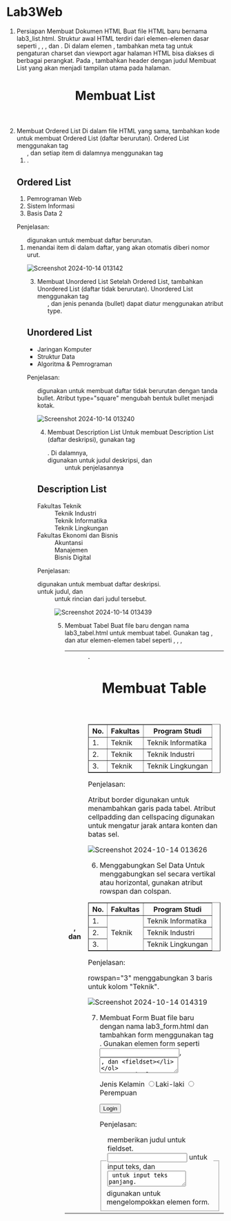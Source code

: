 # Lab3Web
1. Persiapan Membuat Dokumen HTML
Buat file HTML baru bernama lab3_list.html.
Struktur awal HTML terdiri dari elemen-elemen dasar seperti <!DOCTYPE html>, <html>, <head>, dan <body>.
Di dalam elemen <head>, tambahkan meta tag untuk pengaturan charset dan viewport agar halaman HTML bisa diakses di berbagai perangkat.
Pada <body>, tambahkan header dengan judul Membuat List yang akan menjadi tampilan utama pada halaman.

<!DOCTYPE html>
<html lang="en">
<head>
   <meta charset="UTF-8">
   <meta name="viewport" content="width=device-width, initial-scale=1.0">
   <title>HTML Lanjutan</title>
</head>
<body>
   <header>
      <h1>Membuat List</h1>
   </header>
</body>
</html>

2. Membuat Ordered List
Di dalam file HTML yang sama, tambahkan kode untuk membuat Ordered List (daftar berurutan).
Ordered List menggunakan tag <ol>, dan setiap item di dalamnya menggunakan tag <li>.

<section id="order-list">
   <h2>Ordered List</h2>
   <ol>
      <li>Pemrograman Web</li>
      <li>Sistem Informasi</li>
      <li>Basis Data 2</li>
   </ol>
</section>

Penjelasan:

<ol> digunakan untuk membuat daftar berurutan.
<li> menandai item di dalam daftar, yang akan otomatis diberi nomor urut.

![Screenshot 2024-10-14 013142](https://github.com/user-attachments/assets/bd5ff0cb-a506-48d0-a2ee-76b4471e8af5)

3. Membuat Unordered List
Setelah Ordered List, tambahkan Unordered List (daftar tidak berurutan).
Unordered List menggunakan tag <ul>, dan jenis penanda (bullet) dapat diatur menggunakan atribut type.

<section id="unorder-list">
<h2>Unordered List</h2>
<ul type="square">
<li>Jaringan Komputer</li>
<li>Struktur Data</li>
<li>Algoritma &amp; Pemrograman</li>
</ul>
</section>

Penjelasan:

<ul> digunakan untuk membuat daftar tidak berurutan dengan tanda bullet.
Atribut type="square" mengubah bentuk bullet menjadi kotak.

![Screenshot 2024-10-14 013240](https://github.com/user-attachments/assets/918dc444-409f-489f-8bb8-4701d9541afe)

4. Membuat Description List
Untuk membuat Description List (daftar deskripsi), gunakan tag <dl>.
Di dalamnya, <dt> digunakan untuk judul deskripsi, dan <dd> untuk penjelasannya

<section id="description-list">
   <h2>Description List</h2>
   <dl>
      <dt>Fakultas Teknik</dt>
      <dd>Teknik Industri</dd>
      <dd>Teknik Informatika</dd>
      <dd>Teknik Lingkungan</dd>
      <dt>Fakultas Ekonomi dan Bisnis</dt>
      <dd>Akuntansi</dd>
      <dd>Manajemen</dd>
      <dd>Bisnis Digital</dd>
   </dl>
</section>

Penjelasan:

<dl> digunakan untuk membuat daftar deskripsi.
<dt> untuk judul, dan <dd> untuk rincian dari judul tersebut.
  
![Screenshot 2024-10-14 013439](https://github.com/user-attachments/assets/7e70c4e7-2240-4f8e-ad8b-f4b65f291171)

5. Membuat Tabel
Buat file baru dengan nama lab3_tabel.html untuk membuat tabel.
Gunakan tag <table>, dan atur elemen-elemen tabel seperti <thead>, <tbody>, <tr>, <th>, dan <td>.

<!DOCTYPE html>
<html lang="en">
<head>
   <meta charset="UTF-8">
   <meta name="viewport" content="width=device-width, initial-scale=1.0">
   <title>HTML Lanjutan</title>
</head>
<body>
   <header>
      <h1>Membuat Table</h1>
   </header>
   <table border="1" cellpadding="4" cellspacing="0">
      <thead>
         <tr>
            <th>No.</th>
            <th>Fakultas</th>
            <th>Program Studi</th>
         </tr>
      </thead>
      <tbody>
         <tr>
            <td>1.</td>
            <td>Teknik</td>
            <td>Teknik Informatika</td>
         </tr>
         <tr>
            <td>2.</td>
            <td>Teknik</td>
            <td>Teknik Industri</td>
         </tr>
         <tr>
            <td>3.</td>
            <td>Teknik</td>
            <td>Teknik Lingkungan</td>
         </tr>
      </tbody>
   </table>
</body>
</html>

Penjelasan:

Atribut border digunakan untuk menambahkan garis pada tabel.
Atribut cellpadding dan cellspacing digunakan untuk mengatur jarak antara konten dan batas sel.

![Screenshot 2024-10-14 013626](https://github.com/user-attachments/assets/66a39ca0-e472-42b5-9b2b-36595beb8329)

6. Menggabungkan Sel Data
Untuk menggabungkan sel secara vertikal atau horizontal, gunakan atribut rowspan dan colspan.

<table border="1" cellpadding="6" cellspacing="0">
   <thead>
      <tr>
         <th>No.</th>
         <th>Fakultas</th>
         <th>Program Studi</th>
      </tr>
   </thead>
   <tbody>
      <tr>
         <td>1.</td>
         <td rowspan="3">Teknik</td>
         <td>Teknik Informatika</td>
      </tr>
      <tr>
         <td>2.</td>
         <td>Teknik Industri</td>
      </tr>
      <tr>
         <td>3.</td>
         <td>Teknik Lingkungan</td>
      </tr>
   </tbody>
</table>

Penjelasan:

rowspan="3" menggabungkan 3 baris untuk kolom "Teknik".

![Screenshot 2024-10-14 014319](https://github.com/user-attachments/assets/e19a2cd3-0f1a-4633-ab98-2dc70bb69fae)

7. Membuat Form
Buat file baru dengan nama lab3_form.html dan tambahkan form menggunakan tag <form>.
Gunakan elemen form seperti <input>, <textarea>, dan <fieldset>

<!DOCTYPE html>
<html lang="en">
<head>
   <meta charset="UTF-8">
   <meta name="viewport" content="width=device-width, initial-scale=1.0">
   <title>HTML Lanjutan</title>
</head>
<body>
   <header>
      <h1>Membuat Form</h1>
   </header>
   <form action="proses.php" method="post">
      <fieldset>
         <legend>Data Pelanggan</legend>
         <p>
            <label for="nama">Nama</label>
            <input type="text" id="nama" name="nama">
         </p>
         <p>
            <label for="alamat">Alamat</label>
            <textarea id="alamat" name="alamat" cols="20" rows="3"></textarea>
         </p>
         <p>
            <label>Jenis Kelamin</label>
            <input id="jk_l" type="radio" name="kelamin" value="L" /><label for="jk_l">Laki-laki</label>
            <input id="jk_p" type="radio" name="kelamin" value="P" /><label for="jk_p">Perempuan</label>
         </p>
         <p><input type="submit" value="Login"></p>
      </fieldset>
   </form>
</body>
</html>

Penjelasan:

<fieldset> digunakan untuk mengelompokkan elemen form.
<legend> memberikan judul untuk fieldset.
<input type="text"> untuk input teks, dan <textarea> untuk input teks panjang.
  
![Screenshot 2024-10-14 014501](https://github.com/user-attachments/assets/83349762-613a-46ad-8a5b-3e2aa7942c3a)

8. Menambahkan Style pada Form
Tambahkan CSS untuk memperindah form dengan style sederhana.

<style>
   form p > label {
      display: inline-block;
      width: 100px;
   }
   form input[type="text"], form textarea {
      border: 1px solid #197a43;
   }
   form input[type="submit"] {
      border: 1px solid #197a43;
      background-color: #197a43;
      color: #ffffff;
      font-weight: bold;
      padding: 5px 15px;
   }
</style>

penjelasan:

display: inline-block; mengatur label agar sejajar dengan input.
Style pada input dan textarea digunakan untuk memperindah tampilan elemen-elemen form tersebut, seperti menambahkan border agar lebih jelas dan teratur, serta memberikan efek visual yang lebih profesional. Dengan menggunakan style ini, tampilan form menjadi lebih rapi dan menarik, sehingga pengguna lebih mudah mengisi form dengan nyaman.

![Screenshot 2024-10-14 014553](https://github.com/user-attachments/assets/96ee04c7-394f-4850-bebe-7a286b310fee)

Pertanyaan dan Tugas
1.	Buatlah form yang menampilkan dropdown menu dan listbox dengan multiple selection.

<!DOCTYPE html>
<html lang="en">
<head>
    <meta charset="UTF-8">
    <meta name="viewport" content="width=device-width, initial-scale=1.0">
    <title>Form dengan Dropdown dan Listbox</title>
</head>
<body>

    <h2>Form dengan Dropdown dan Listbox Multiple Selection</h2>

    <form>
        <label for="dropdown">Pilih Motor:</label>
        <select id="dropdown" name="dropdown">
            <option value="Beat">beat</option>
            <option value="Ducati">Ducati</option>
            <option value="H2R">H2R</option>
            <option value="CBR250RR">CBR250RR</option>
        </select>
        <br><br>
        <label for="listbox">Pilih Nama (multiple selection):</label>
        <select id="listbox" name="listbox" size="5" multiple>
            <option value="udin">udin</option>
            <option value="dudun">dudun</option>
            <option value="iki">iki</option>
            <option value="faisal">faisal</option>
            <option value="awan">awan</option>
        </select>
        <br><br>
        <input type="submit" value="Submit">
    </form>

</body>
</html>

Penjelasan:
Dropdown Menu:

Menggunakan elemen <select> dengan nama dropdown. Setiap item di dalam dropdown diwakili oleh elemen <option>.
Listbox dengan Multiple Selection:

Untuk membuat listbox yang mendukung multiple selection, gunakan atribut multiple pada elemen <select>. Anda juga bisa mengatur ukuran tampilan listbox menggunakan atribut size.
Form Submission:

Ketika form ini di-submit, nilai yang dipilih dari dropdown dan listbox akan dikirim sebagai bagian dari data form.

![image](https://github.com/user-attachments/assets/c0ec57ee-9ccb-4575-b34e-b46704574e24)


